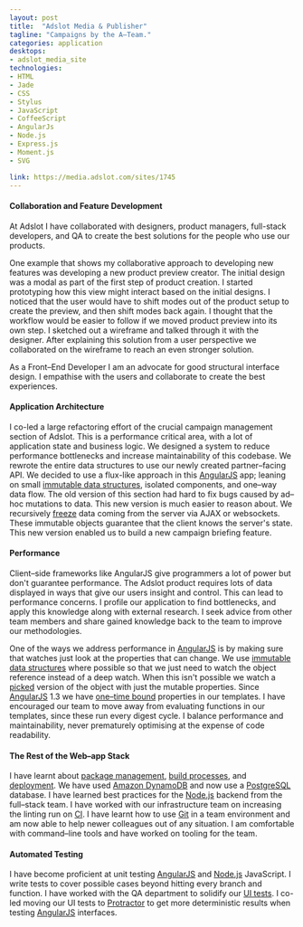 ```yaml
---
layout: post
title:  "Adslot Media & Publisher"
tagline: "Campaigns by the A–Team."
categories: application
desktops:
- adslot_media_site
technologies:
- HTML
- Jade
- CSS
- Stylus
- JavaScript
- CoffeeScript
- AngularJs
- Node.js
- Express.js
- Moment.js
- SVG

link: https://media.adslot.com/sites/1745
---
```


<!-- TODO: Preamble  -->

#### Collaboration and Feature Development

At Adslot I have collaborated with designers, product managers, full-stack developers, and QA to create the best solutions for the people who use our products.

One example that shows my collaborative approach to developing new features was developing a new product preview creator. The initial design was a modal as part of the first step of product creation. I started prototyping how this view might interact based on the initial designs. I noticed that the user would have to shift modes out of the product setup to create the preview, and then shift modes back again. I thought that the workflow would be easier to follow if we moved product preview into its own step. I sketched out a wireframe and talked through it with the designer. After explaining this solution from a user perspective we collaborated on the wireframe to reach an even stronger solution.

As a Front–End Developer I am an advocate for good structural interface design. I empathise with the users and collaborate to create the best experiences.


#### Application Architecture

I co-led a large refactoring effort of the crucial campaign management section of Adslot. This is a performance critical area, with a lot of application state and business logic. We designed a system to reduce performance bottlenecks and increase maintainability of this codebase. We rewrote the entire data structures to use our newly created partner–facing API. We decided to use a flux-like approach in this [AngularJS] app; leaning on small [immutable data structures][Object.freeze], isolated components, and one–way data flow. The old version of this section had hard to fix bugs caused by ad–hoc mutations to data. This new version is much easier to reason about. We recursively [freeze][Object.freeze] data coming from the server via AJAX or websockets. These immutable objects guarantee that the client knows the server's state. This new version enabled us to build a new campaign briefing feature.


#### Performance

Client–side frameworks like AngularJS give programmers a lot of power but don't guarantee performance. The Adslot product requires lots of data displayed in ways that give our users insight and control. This can lead to performance concerns. I profile our application to find bottlenecks, and apply this knowledge along with external research. I seek advice from other team members and share gained knowledge back to the team to improve our methodologies.

One of the ways we address performance in [AngularJS] is by making sure that watches just look at the properties that can change. We use [immutable data structures][Object.freeze] where possible so that we just need to watch the object reference instead of a deep watch. When this isn't possible we watch a [picked][lodash pick] version of the object with just the mutable properties. Since [AngularJS] 1.3 we have [one–time bound] properties in our templates. I have encouraged our team to move away from evaluating functions in our templates, since these run every digest cycle. I balance performance and maintainability, never prematurely optimising at the expense of code readability.


#### The Rest of the Web–app Stack

I have learnt about [package management][Bower], [build processes][Gulp], and [deployment][Jenkins]. We have used [Amazon DynamoDB] and now use a [PostgreSQL] database. I have learned best practices for the [Node.js] backend from the full–stack team. I have worked with our infrastructure team on increasing the linting run on [CI][Jenkins]. I have learnt how to use [Git] in a team environment and am now able to help newer colleagues out of any situation. I am comfortable with command–line tools and have worked on tooling for the team.


#### Automated Testing

I have become proficient at unit testing [AngularJS] and [Node.js] JavaScript. I write tests to cover possible cases beyond hitting every branch and function. I have worked with the QA department to solidify our [UI tests][Selenium WebDriver]. I co-led moving our UI tests to [Protractor] to get more deterministic results when testing [AngularJS] interfaces.

<!-- TODO:

-	[ ] Solid understanding of web front–end concepts (DOM, rendering, AJAX).

-	[ ] Algorithms.

-	[ ] Experience with high-traffic consumer websites. -->


[Object.freeze]: https://developer.mozilla.org/en-US/docs/Web/JavaScript/Reference/Global_Objects/Object/freeze "Object.freeze() on MDN docs"

[AngularJS]: https://angularjs.org/ "HTML enhanced for web apps!"
[Bower]: http://bower.io/ "Bower: A package manager for the web"
[Gulp]: http://gulpjs.com/ "Gulp: The streaming build system"
[Stylus]: https://learnboost.github.io/stylus/ "Stylus: Expressive, dynamic, robust CSS"
[Jade]: http://jade-lang.com/ "Jade: Node Template Engine"

[jQuery]: http://jquery.com/ "jQuery"

[lodash]: https://lodash.com/ "lodash: A JavaScript utility library delivering consistency, modularity, performance, & extras"
[lodash pick]: https://lodash.com/docs#pick "_.pick: Creates an object composed of the picked object properties."

[SMACSS]: https://smacss.com/ "Scalable and Modular Architecture for CSS"
[Bootstrap]: http://getbootstrap.com/ "Bootstrap Framework"

[CoffeeScript]: http://coffeescript.org/ "CoffeeScript: A little language that compiles into JavaScript"

[Protractor]: https://angular.github.io/protractor/ "Protractor: End to end testing for AngularJS"
[Selenium WebDriver]: http://docs.seleniumhq.org/ "Selenium WebDriver: Create robust, browser-based regression automation suites and tests"
[Jenkins]: https://jenkins-ci.org/ "Jenkins: An extensible open source continuous integration server"

[Node.js]: https://nodejs.org/ "Node.js"
[Async.js]: https://github.com/caolan/async "Async.js"
[assert.js]: https://github.com/Jxck/assert "assert.js: A port of the Node.js standard assertion library for the browser"

[one–time bound]: https://docs.angularjs.org/guide/expression "One time binding with AngularJS"

[PostgreSQL]: http://www.postgresql.org/ "PostgreSQL: The world's most advanced open source database"
[Amazon DynamoDB]: https://aws.amazon.com/dynamodb/ "DynamoDB: …a fast and flexible NoSQL database service…"

[Git]: https://www.git-scm.com/ "Git is a distributed revision control system with an emphasis on speed, data integrity, and support for distributed, non-linear workflows."

